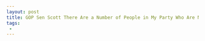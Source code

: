 ```yaml
---
layout: post
title: GOP Sen Scott There Are a Number of People in My Party Who Are Not Comfortable With Trump Supporting Moore
tags:
 -
---
```


